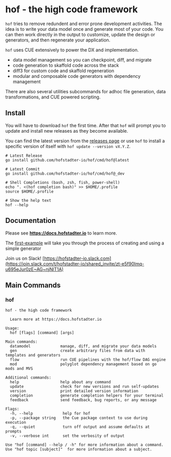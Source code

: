 # hof - the high code framework

`hof` tries to remove redundent and error prone development activities.
The idea is to write your data model once and generate most of your code.
You can then work directly in the output to customize,
update the design or generators, and then regenerate your application.

`hof` uses CUE extensively to power the DX and implementation.

- data model management so you can checkpoint, diff, and migrate
- code generation to skaffold code across the stack
- diff3 for custom code and skaffold regeneration
- modular and composable code generators with dependency management

There are also several utilities subcommands for
adhoc file generation, data transformations, and
CUE powered scripting.

## Install

You will have to download `hof` the first time.
After that `hof` will prompt you to update and
install new releases as they become available.

You can find the latest version from the
[releases page](https://github.com/hofstadter-io/hof/releases)
or use `hof` to install a specific version of itself with `hof update --version vX.Y.Z`.

```shell
# Latest Release
go install github.com/hofstadter-io/hof/cmd/hof@latest

# Latest Commit
go install github.com/hofstadter-io/hof/cmd/hof@_dev

# Shell Completions (bash, zsh, fish, power-shell)
echo ". <(hof completion bash)" >> $HOME/.profile
source $HOME/.profile

# Show the help text
hof --help
```

## Documentation

Please see __https://docs.hofstadter.io__ to learn more.

The [first-example](https://docs.hofstadter.io/first-example)
will take you through the process
of creating and using a simple generator

Join us on Slack! [https://hofstadter-io.slack.com](https://join.slack.com/t/hofstadter-io/shared_invite/zt-e5f90lmq-u695eJur0zE~AG~njNlT1A)

## Main Commands

### hof

```
hof - the high code framework

  Learn more at https://docs.hofstadter.io

Usage:
  hof [flags] [command] [args]

Main commands:
  datamodel             manage, diff, and migrate your data models
  gen                   create arbitrary files from data with templates and generators
  flow                  run CUE pipelines with the hof/flow DAG engine
  mod                   polyglot dependency management based on go mods and MVS

Additional commands:
  help                  help about any command
  update                check for new versions and run self-updates
  version               print detailed version information
  completion            generate completion helpers for your terminal
  feedback              send feedback, bug reports, or any message

Flags:
  -h, --help             help for hof
  -p, --package string   the Cue package context to use during execution
  -q, --quiet            turn off output and assume defaults at prompts
  -v, --verbose int      set the verbosity of output

Use "hof [command] --help / -h" for more information about a command.
Use "hof topic [subject]"  for more information about a subject.
```

